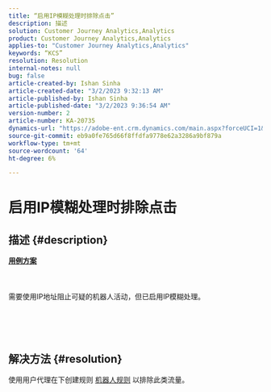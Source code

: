 ```yaml
---
title: “启用IP模糊处理时排除点击”
description: 描述
solution: Customer Journey Analytics,Analytics
product: Customer Journey Analytics,Analytics
applies-to: "Customer Journey Analytics,Analytics"
keywords: “KCS”
resolution: Resolution
internal-notes: null
bug: false
article-created-by: Ishan Sinha
article-created-date: "3/2/2023 9:32:13 AM"
article-published-by: Ishan Sinha
article-published-date: "3/2/2023 9:36:54 AM"
version-number: 2
article-number: KA-20735
dynamics-url: "https://adobe-ent.crm.dynamics.com/main.aspx?forceUCI=1&pagetype=entityrecord&etn=knowledgearticle&id=fddbe11a-ddb8-ed11-83fe-6045bd0065f9"
source-git-commit: eb9a0fe765d66f8ffdfa9778e62a3286a9bf879a
workflow-type: tm+mt
source-wordcount: '64'
ht-degree: 6%

---
```


# 启用IP模糊处理时排除点击

## 描述 {#description}

<u><b>用例方案</b></u><br><br> <br><br>需要使用IP地址阻止可疑的机器人活动，但已启用IP模糊处理。<br><br> <br><br> 

## 解决方法 {#resolution}

使用用户代理在下创建规则 [机器人规则](https://experienceleague.adobe.com/docs/analytics/admin/admin-tools/manage-report-suites/edit-report-suite/report-suite-general/bot-removal/bot-rules.html?lang=en) 以排除此类流量。